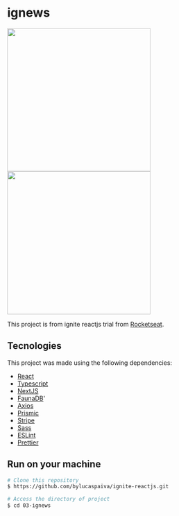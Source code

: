 # ignews

<div>
  <img src="https://user-images.githubusercontent.com/58491622/160709250-487a8522-13a7-48e7-9c53-e2b3efb1a694.png" width="330px"/>
  <img src="https://user-images.githubusercontent.com/58491622/160709255-40bc2cbe-2626-45a0-9f34-6cf0a2cbfd8e.png" width="330px"/>
</div>

This project is from ignite reactjs trial from [Rocketseat](https://github.com/Rocketseat).

## Tecnologies
This project was made using the following dependencies:

- [React](https://reactjs.org/)
- [Typescript](https://www.typescriptlang.org/)
- [NextJS](https://nextjs.org/)
- [FaunaDB](https://fauna.com/)'
- [Axios](https://github.com/axios/axios)
- [Prismic](https://prismic.io/)
- [Stripe](https://stripe.com/)
- [Sass](https://sass-lang.com/)
- [ESLint](https://eslint.org/)
- [Prettier](https://prettier.io/)

## Run on your machine

```bash
# Clone this repository
$ https://github.com/bylucaspaiva/ignite-reactjs.git
```

```bash
# Access the directory of project
$ cd 03-ignews
```

